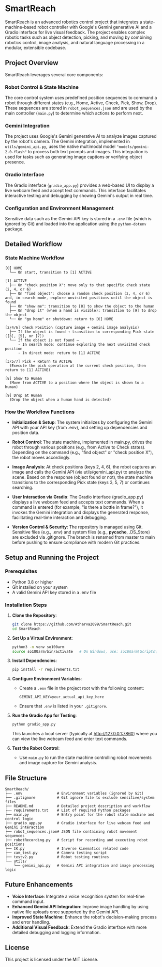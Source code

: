 # SmartReach

SmartReach is an advanced robotics control project that integrates a state-machine-based robot controller with Google's Gemini generative AI and a Gradio interface for live visual feedback. The project enables complex robotic tasks such as object detection, picking, and moving by combining robotics control, image analysis, and natural language processing in a modular, extensible codebase.

## Project Overview

SmartReach leverages several core components:

### Robot Control & State Machine
The core control system uses predefined position sequences to command a robot through different states (e.g., Home, Active, Check, Pick, Show, Drop). These sequences are stored in `robot_sequences.json` and are used by the main controller (`main.py`) to determine which actions to perform next.

### Gemini Integration
The project uses Google's Gemini generative AI to analyze images captured by the robot's camera. The Gemini integration, implemented in `utils/gemini_api.py`, uses the native multimodal model `"models/gemini-2.0-flash"` to process both text prompts and images. This integration is used for tasks such as generating image captions or verifying object presence.

### Gradio Interface
The Gradio interface (`gradio_app.py`) provides a web-based UI to display a live webcam feed and accept text commands. This interface facilitates interactive testing and debugging by showing Gemini's output in real time.

### Configuration and Environment Management
Sensitive data such as the Gemini API key is stored in a `.env` file (which is ignored by Git) and loaded into the application using the `python-dotenv` package.

## Detailed Workflow

### State Machine Workflow

```
[0] HOME  
  └── On start, transition to [1] ACTIVE

[1] ACTIVE  
  ├── On "check position X": move only to that specific check state (2, 4, or 6)  
  ├── On "find object": choose a random check position (2, 4, or 6) and, in search mode, explore unvisited positions until the object is found  
  ├── On "show me": transition to [8] to show the object to the human  
  ├── On "drop it" (when a hand is visible): transition to [9] to drop the object  
  └── On "go home" or shutdown: return to [0] HOME

[2/4/6] Check Position (capture image + Gemini image analysis)  
  ├── If the object is found → transition to corresponding Pick state ([3], [5], or [7])  
  └── If the object is not found →  
      - In search mode: continue exploring the next unvisited check position  
      - In direct mode: return to [1] ACTIVE

[3/5/7] Pick + Return to ACTIVE  
  (Execute the pick operation at the current check position, then return to [1] ACTIVE)

[8] Show to Human  
  (Move from ACTIVE to a position where the object is shown to a human)

[9] Drop at Human  
  (Drop the object when a human hand is detected)
```

### How the Workflow Functions

- **Initialization & Setup**: The system initializes by configuring the Gemini API with your API key (from .env), and setting up dependencies and position data.

- **Robot Control**: The state machine, implemented in main.py, drives the robot through various positions (e.g., from Active to Check states). Depending on the command (e.g., "find object" or "check position X"), the robot moves accordingly.

- **Image Analysis**: At check positions (keys 2, 4, 6), the robot captures an image and calls the Gemini API (via utils/gemini_api.py) to analyze the scene. Based on the response (object found or not), the state machine transitions to the corresponding Pick state (keys 3, 5, 7) or continues searching.

- **User Interaction via Gradio**: The Gradio interface (gradio_app.py) displays a live webcam feed and accepts text commands. When a command is entered (for example, "is there a bottle in frame?"), it invokes the Gemini integration and displays the generated response, facilitating real-time interaction and debugging.

- **Version Control & Security**: The repository is managed using Git. Sensitive files (e.g., .env) and system files (e.g., __pycache__, .DS_Store) are excluded via .gitignore. The branch is renamed from master to main before pushing to ensure compliance with modern Git practices.

## Setup and Running the Project

### Prerequisites
- Python 3.8 or higher
- Git installed on your system
- A valid Gemini API key stored in a .env file

### Installation Steps

1. **Clone the Repository**:
   ```bash
   git clone https://github.com/Atharva2099/SmartReach.git
   cd SmartReach
   ```

2. **Set Up a Virtual Environment**:
   ```bash
   python3 -m venv so100arm
   source so100arm/bin/activate   # On Windows, use: so100arm\Scripts\activate
   ```

3. **Install Dependencies**:
   ```bash
   pip install -r requirements.txt
   ```

4. **Configure Environment Variables**:
   - Create a `.env` file in the project root with the following content:
     ```
     GEMINI_API_KEY=your_actual_api_key_here
     ```
   - Ensure that `.env` is listed in your `.gitignore`.

5. **Run the Gradio App for Testing**:
   ```bash
   python gradio_app.py
   ```
   This launches a local server (typically at http://127.0.0.1:7860) where you can view the live webcam feed and enter text commands.

6. **Test the Robot Control**:
   - Use `main.py` to run the state machine controlling robot movements and image capture for Gemini analysis.

## File Structure

```
SmartReach/
├── .env                # Environment variables (ignored by Git)
├── .gitignore          # Git ignore file to exclude sensitive/system files
├── README.md           # Detailed project description and workflow
├── requirements.txt    # List of required Python packages
├── main.py             # Entry point for the robot state machine and control logic
├── gradio_app.py       # Gradio interface for live webcam feed and Gemini interaction
├── robot_sequences.json# JSON file containing robot movement sequences
├── robotRecording.py   # Script for recording and executing robot positions
├── IK.py               # Inverse kinematics related code
├── cam_test.py         # Camera testing script
├── testv2.py           # Robot testing routines
└── utils/
    └── gemini_api.py   # Gemini API integration and image processing logic
```

## Future Enhancements

- **Voice Interface**: Integrate a voice recognition system for real-time command input.
- **Enhanced Gemini API Integration**: Improve image handling by using native file uploads once supported by the Gemini API.
- **Improved State Machine**: Enhance the robot's decision-making process and error handling.
- **Additional Visual Feedback**: Extend the Gradio interface with more detailed debugging and logging information.

## License

This project is licensed under the MIT License.